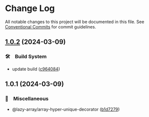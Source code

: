 # Change Log

All notable changes to this project will be documented in this file.
See [Conventional Commits](https://conventionalcommits.org) for commit guidelines.

## [1.0.2](https://github.com/bluelovers/ws-array/compare/@lazy-array/array-hyper-unique-decorator@1.0.1...@lazy-array/array-hyper-unique-decorator@1.0.2) (2024-03-09)



### 🛠　Build System

* update build ([c964084](https://github.com/bluelovers/ws-array/commit/c9640844a4f036c809056e99ab93ed96816c5515))



## 1.0.1 (2024-03-09)



### 🔖　Miscellaneous

* @lazy-array/array-hyper-unique-decorator ([b1d7279](https://github.com/bluelovers/ws-array/commit/b1d7279b7d63d926061fb7f2e9c83e0995591212))
